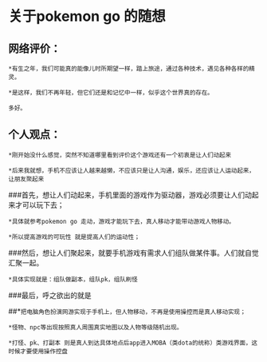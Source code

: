 关于pokemon go 的随想
=======

网络评价：
-----
	*有生之年，我们可能真的能像儿时所期望一样，踏上旅途，通过各种技术，遇见各种各样的精灵。
		
	*是这样，我们不再年轻，但它们还是和记忆中一样，似乎这个世界真的存在。
		
	多好。
		
个人观点：
-----
	*刚开始没什么感觉，突然不知道哪里看到评价这个游戏还有一个初衷是让人们动起来
	
	*后来我就想，手机不应该让人越来越懒，不应该只是让人沟通，娱乐，还应该让人运动起来，让朋友聚起来
	
	
###首先，想让人们动起来，手机里面的游戏作为驱动器，游戏必须要让人们动起来才可以玩下去；
	
	*具体就参考pokemon go 走动，游戏才能玩下去，真人移动才能带动游戏人物移动。
	
	*所以提高游戏的可玩性 就是提高人们的运动性；
	
###然后，想让人们聚起来，就要手机游戏有需求人们组队做某件事。人们就自觉汇聚一起。
	
	*具体实现就是：组队做副本，组队pk，组队刷怪
	
###最后，呼之欲出的就是
	
	
##*`把电脑角色扮演网游实现于手机上，但人物移动，不再是使用操控而是真人移动实现；`

	*怪物、npc等出现按照真人周围真实地图以及人物等级随机出现。
	
	*打怪、pk、打副本 则是真人到达具体地点后app进入MOBA（类dota的统称）类游戏界面，这时候才要使用操作控盘
	
	
